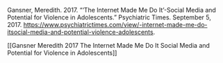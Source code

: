 Gansner, Meredith. 2017. “‘The Internet Made Me Do It’-Social Media and Potential for Violence in Adolescents.” Psychiatric Times. September 5, 2017. https://www.psychiatrictimes.com/view/-internet-made-me-do-itsocial-media-and-potential-violence-adolescents.

[[Gansner Meredith 2017 The Internet Made Me Do It Social Media and Potential for Violence in Adolescents]]

